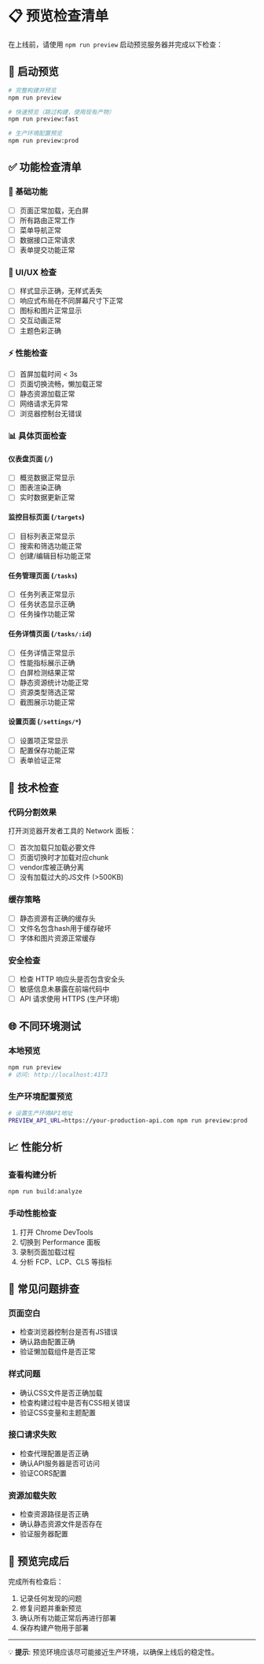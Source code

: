 # 📋 预览检查清单

在上线前，请使用 `npm run preview` 启动预览服务器并完成以下检查：

## 🚀 启动预览

```bash
# 完整构建并预览
npm run preview

# 快速预览（跳过构建，使用现有产物）
npm run preview:fast

# 生产环境配置预览
npm run preview:prod
```

## ✅ 功能检查清单

### 📱 基础功能
- [ ] 页面正常加载，无白屏
- [ ] 所有路由正常工作
- [ ] 菜单导航正常
- [ ] 数据接口正常请求
- [ ] 表单提交功能正常

### 🎨 UI/UX 检查
- [ ] 样式显示正确，无样式丢失
- [ ] 响应式布局在不同屏幕尺寸下正常
- [ ] 图标和图片正常显示
- [ ] 交互动画正常
- [ ] 主题色彩正确

### ⚡ 性能检查
- [ ] 首屏加载时间 < 3s
- [ ] 页面切换流畅，懒加载正常
- [ ] 静态资源加载正常
- [ ] 网络请求无异常
- [ ] 浏览器控制台无错误

### 📊 具体页面检查

#### 仪表盘页面 (`/`)
- [ ] 概览数据正常显示
- [ ] 图表渲染正确
- [ ] 实时数据更新正常

#### 监控目标页面 (`/targets`)
- [ ] 目标列表正常显示
- [ ] 搜索和筛选功能正常
- [ ] 创建/编辑目标功能正常

#### 任务管理页面 (`/tasks`)
- [ ] 任务列表正常显示
- [ ] 任务状态显示正确
- [ ] 任务操作功能正常

#### 任务详情页面 (`/tasks/:id`)
- [ ] 任务详情正常显示
- [ ] 性能指标展示正确
- [ ] 白屏检测结果正常
- [ ] 静态资源统计功能正常
- [ ] 资源类型筛选正常
- [ ] 截图展示功能正常

#### 设置页面 (`/settings/*`)
- [ ] 设置项正常显示
- [ ] 配置保存功能正常
- [ ] 表单验证正常

## 🔧 技术检查

### 代码分割效果
打开浏览器开发者工具的 Network 面板：
- [ ] 首次加载只加载必要文件
- [ ] 页面切换时才加载对应chunk
- [ ] vendor库被正确分离
- [ ] 没有加载过大的JS文件 (>500KB)

### 缓存策略
- [ ] 静态资源有正确的缓存头
- [ ] 文件名包含hash用于缓存破坏
- [ ] 字体和图片资源正常缓存

### 安全检查
- [ ] 检查 HTTP 响应头是否包含安全头
- [ ] 敏感信息未暴露在前端代码中
- [ ] API 请求使用 HTTPS (生产环境)

## 🌐 不同环境测试

### 本地预览
```bash
npm run preview
# 访问: http://localhost:4173
```

### 生产环境配置预览
```bash
# 设置生产环境API地址
PREVIEW_API_URL=https://your-production-api.com npm run preview:prod
```

## 📈 性能分析

### 查看构建分析
```bash
npm run build:analyze
```

### 手动性能检查
1. 打开 Chrome DevTools
2. 切换到 Performance 面板
3. 录制页面加载过程
4. 分析 FCP、LCP、CLS 等指标

## 🐛 常见问题排查

### 页面空白
- 检查浏览器控制台是否有JS错误
- 确认路由配置正确
- 验证懒加载组件是否正常

### 样式问题
- 确认CSS文件是否正确加载
- 检查构建过程中是否有CSS相关错误
- 验证CSS变量和主题配置

### 接口请求失败
- 检查代理配置是否正确
- 确认API服务器是否可访问
- 验证CORS配置

### 资源加载失败
- 检查资源路径是否正确
- 确认静态资源文件是否存在
- 验证服务器配置

## 📝 预览完成后

完成所有检查后：
1. 记录任何发现的问题
2. 修复问题并重新预览
3. 确认所有功能正常后再进行部署
4. 保存构建产物用于部署

---

💡 **提示**: 预览环境应该尽可能接近生产环境，以确保上线后的稳定性。 